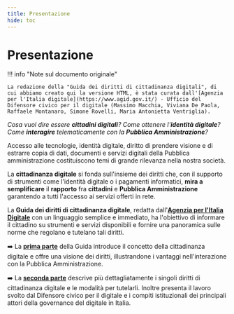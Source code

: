 ```yaml
---
title: Presentazione
hide: toc
---
```


# Presentazione

!!! info "Note sul documento originale"

    La redazione della "Guida dei diritti di cittadinanza digitali", di cui abbiamo creato qui la versione HTML, è stata curata dall'[Agenzia per l'Italia digitale](https://www.agid.gov.it/) - Ufficio del Difensore civico per il digitale (Massimo Macchia, Viviana De Paola, Raffaele Montanaro, Simone Rovelli, Maria Antonietta Ventriglia).


_Cosa vuol dire essere **cittadini digitali**? Come ottenere l'**identità digitale**? Come **interagire** telematicamente con la **Pubblica Amministrazione**?_

Accesso alle tecnologie, identità digitale, diritto di prendere visione e di estrarre copia di dati,
documenti e servizi digitali della Pubblica amministrazione costituiscono temi di grande rilevanza
nella nostra società.

La **cittadinanza digitale** si fonda sull'insieme dei diritti che, con il supporto di strumenti come l'identità digitale o i pagamenti informatici, **mira a semplificare** il **rapporto** fra **cittadini** e **Pubblica Amministrazione** garantendo a tutti l'accesso ai servizi offerti in rete.

La **Guida dei diritti di cittadinanza digitale**, redatta dall'[**Agenzia per l'Italia Digitale**](https://www.agid.gov.it/) con un linguaggio semplice e immediato, ha l'obiettivo di informare il cittadino su strumenti e servizi
disponibili e fornire una panoramica sulle norme che regolano e tutelano tali diritti.

➡️ La [**prima parte**](parte-prima/cosa.md) della Guida introduce il concetto della cittadinanza digitale e offre una visione dei
diritti, illustrandone i vantaggi nell'interazione con la Pubblica Amministrazione.

➡️ La [**seconda parte**](parte-seconda/index.md) descrive più dettagliatamente i singoli diritti di cittadinanza digitale e le modalità
per tutelarli. Inoltre presenta il lavoro svolto dal Difensore civico per il digitale e i compiti
istituzionali dei principali attori della governance del digitale in Italia.
